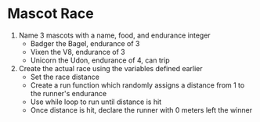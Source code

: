 # Mascot Race
1. Name 3 mascots with a name, food, and endurance integer
	- Badger the Bagel, endurance of 3
	- Vixen the V8, endurance of 3
	- Unicorn the Udon, endurance of 4, can trip
2. Create the actual race using the variables defined earlier
	- Set the race distance
	- Create a run function which randomly assigns a distance from 1 to the runner's endurance
	- Use while loop to run until distance is hit
	- Once distance is hit, declare the runner with 0 meters left the winner
